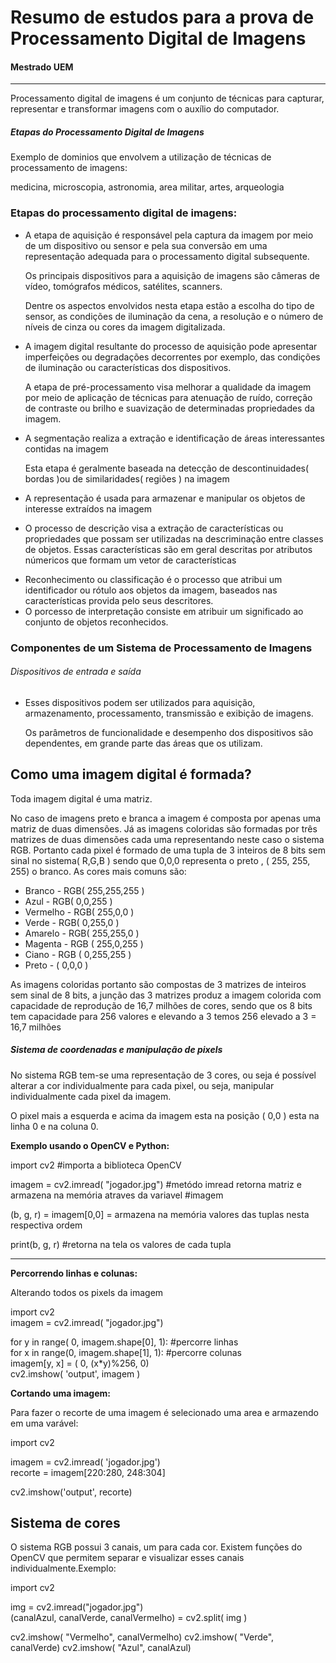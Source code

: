 <h1>Resumo de estudos para a prova de Processamento Digital de Imagens</h1>
<h4>Mestrado UEM</h4>
<hr />
Processamento digital de imagens é um conjunto de técnicas para capturar, representar e transformar imagens
com o auxílio do computador.

<h5>Etapas do Processamento Digital de Imagens</h5>
<p>Exemplo de dominios que envolvem a utilização de técnicas de processamento de imagens:</p>
<p>medicina, microscopia, astronomia, area militar, artes, arqueologia</p>
<h3>Etapas do processamento digital de imagens:</h3>
<ul>
	<li><p>A etapa de aquisição é responsável pela captura da imagem por meio de um dispositivo ou sensor e pela sua conversão em uma representação adequada para o processamento digital subsequente.</p>
	<p>
		Os principais dispositivos para a aquisição de imagens são câmeras de vídeo, tomógrafos médicos, satélites, scanners.
	</p>
	<p> Dentre os aspectos envolvidos nesta etapa estão a escolha do tipo de sensor, as condições de iluminação da cena, a resolução e o número de níveis de cinza ou cores da imagem digitalizada.</p>
   	</li>
   <li>
   		<p>A imagem digital resultante do processo de aquisição pode apresentar imperfeições ou degradações decorrentes por exemplo, das condições de iluminação ou características dos dispositivos.</p>
   		<p>A etapa de pré-processamento visa melhorar a qualidade da imagem por meio de aplicação de técnicas para atenuação de ruído, correção de contraste ou brilho e suavização de determinadas propriedades da imagem.</p>
   </li>
   <li>
   	<p>A segmentação realiza a extração e identificação de áreas interessantes contidas na imagem</p>
   	<p>Esta etapa é geralmente baseada na detecção de descontinuidades( bordas )ou de similaridades( regiões ) na imagem </p>
   </li>
   <li>
   	<p>A representação é usada para armazenar e manipular os objetos de interesse extraídos na imagem</p>
   	
   </li>
   <li>
   	<p>O processo de descrição visa a extração de características ou propriedades que possam ser utilizadas na descriminação entre classes de objetos. Essas características são em geral descritas por atributos númericos que formam um vetor de características</p>
   </li>
   <li>Reconhecimento ou classificação é o processo que atribui um identificador ou rótulo aos objetos da imagem, baseados nas características provida pelo seus descritores.</li>
   <li>O porcesso de interpretação consiste em atribuir um significado ao conjunto de objetos reconhecidos.</li>




</ul>

<h3>Componentes de um Sistema de Processamento de Imagens</h3>
<h6>Dispositivos de entrada e saída</h6>
	<ul>
		<li><p>Esses dispositivos podem ser utilizados para aquisição, armazenamento, processamento, transmissão e exibição de imagens.</p>
		<p>Os parâmetros de funcionalidade e desempenho dos dispositivos são dependentes, em grande parte das áreas que os utilizam.</p>
		</li>
	</ul>

<h2>Como uma imagem digital é formada?</h2>
<p>Toda imagem digital é uma matriz.</p>
<p>No caso de imagens preto e branca a imagem é composta por apenas uma matriz de duas dimensões. Já as imagens coloridas são formadas por três matrizes de duas dimensões cada uma representando neste caso o sistema RGB. Portanto cada pixel é formado de uma tupla de 3 inteiros de 8 bits sem sinal no sistema( R,G,B ) sendo que 0,0,0 representa o preto , ( 255, 255, 255) o branco. As cores mais comuns são:
<ul>
	<li>Branco - RGB( 255,255,255 )</li>
	<li>Azul - RGB( 0,0,255 )</li>
	<li>Vermelho - RGB( 255,0,0 )</li>
	<li>Verde - RGB( 0,255,0 )</li>
	<li>Amarelo - RGB( 255,255,0 )</li>
	<li>Magenta - RGB ( 255,0,255 )</li>
	<li>Ciano - RGB ( 0,255,255 )</li>
	<li>Preto - ( 0,0,0 )</li>
</ul>
 </p>
 <p>As imagens coloridas portanto são compostas de 3 matrizes de inteiros sem sinal de 8 bits, a junção das 3 matrizes produz a imagem colorida com capacidade de reprodução de 16,7 milhões de cores, sendo que os 8 bits tem capacidade para 256 valores e elevando a 3 temos 256 elevado a 3 = 16,7 milhões</p>
 <h5>Sistema de coordenadas e manipulação de pixels</h5>
 <p>No sistema RGB tem-se uma representação de 3 cores, ou seja é possível alterar a cor individualmente para cada pixel, ou seja, manipular individualmente cada pixel da imagem.</p>
 <p>O pixel mais a esquerda e acima da imagem esta na posição ( 0,0 ) esta na linha 0 e na coluna 0.</p>

 <p><strong>Exemplo usando o OpenCV e Python:</strong></p>

 <p>import cv2 #importa a biblioteca OpenCV</p>

 imagem = cv2.imread( "jogador.jpg") #metódo imread retorna matriz e armazena na memória atraves da variavel #imagem

(b, g, r) = imagem[0,0] = armazena na memória valores das tuplas nesta respectiva ordem<br> 

print(b, g, r) #retorna na tela os valores de cada tupla<br>

<hr>
<p><strong>Percorrendo linhas e colunas:</strong></p>
<p>Alterando todos os pixels da imagem</p>

import cv2<br>
imagem = cv2.imread( "jogador.jpg")<br>

for y in range( 0, imagem.shape[0], 1):  #percorre linhas<br>
	for x in range(0, imagem.shape[1], 1):  #percorre colunas<br>
		imagem[y, x] = ( 0, (x*y)%256, 0) <br>
cv2.imshow( 'output', imagem )

<p><strong>Cortando uma imagem:</strong></p>

<p>Para fazer o recorte de uma imagem é selecionado uma area e armazendo em uma varável:</p>

import cv2<br>

imagem = cv2.imread( 'jogador.jpg')<br>
recorte = imagem[220:280, 248:304]<br>

cv2.imshow('output', recorte)<br>

<h2>Sistema de cores</h2>
<p>O sistema RGB possui 3 canais, um para cada cor. Existem funções do OpenCV que permitem separar e visualizar esses canais individualmente.Exemplo:</p>

import cv2

img = cv2.imread("jogador.jpg")<br>
(canalAzul, canalVerde, canalVermelho) = cv2.split( img )

cv2.imshow( "Vermelho", canalVermelho)
cv2.imshow( "Verde", canalVerde)
cv2.imshow( "Azul", canalAzul)





































